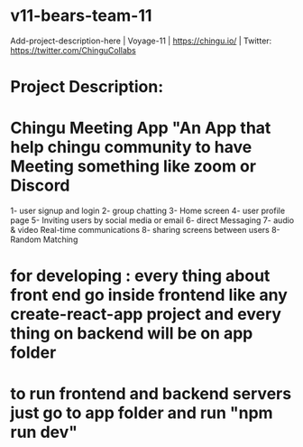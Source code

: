 # v11-bears-team-11
Add-project-description-here | Voyage-11 | https://chingu.io/ | Twitter: https://twitter.com/ChinguCollabs
# Project Description:
# Chingu Meeting App "An App that help chingu community to have Meeting something like zoom or Discord

1- user signup and login
2- group chatting
3- Home screen 
4- user profile page
5- Inviting users by social media or email
6- direct Messaging 
7- audio & video Real-time communications
8- sharing screens between users 
8- Random Matching 

# for developing : every thing about front end go inside frontend like any create-react-app project and every thing on backend will be on app folder 
# to run frontend and backend servers just go to app folder and run "npm run dev"
